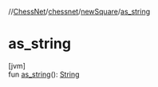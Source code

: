 //[ChessNet](../../../index.md)/[chessnet](../index.md)/[newSquare](index.md)/[as_string](as_string.md)

# as_string

[jvm]\
fun [as_string](as_string.md)(): [String](https://kotlinlang.org/api/latest/jvm/stdlib/kotlin/-string/index.html)
